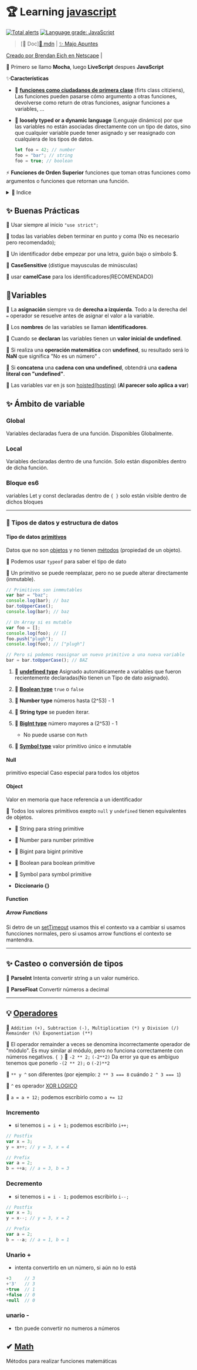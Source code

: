 # 🏆 Learning [javascript](https://developer.mozilla.org/es/docs/Learn/Getting_started_with_the_web/JavaScript_basics)

[![Total alerts](https://img.shields.io/lgtm/alerts/g/jhonPariona/_learn-js.svg?logo=lgtm&logoWidth=18)](https://lgtm.com/projects/g/jhonPariona/_learn-js/alerts/)
[![Language grade: JavaScript](https://img.shields.io/lgtm/grade/javascript/g/jhonPariona/_learn-js.svg?logo=lgtm&logoWidth=18)](https://lgtm.com/projects/g/jhonPariona/_learn-js/context:javascript)

> [🚀 Doc][📎 mdn](https://developer.mozilla.org/es/docs/Web/JavaScript) | [✨ Majo Apuntes](https://majoledesma.github.io/js-notes/)

[Creado por Brendan Eich en Netscape](https://es.wikipedia.org/wiki/Brendan_Eich) |

🦜 Primero se llamo **Mocha**, luego **LiveScript** despues **JavaScript**

✨**Características**

- 🦜 **[funciones como ciudadanos de primera clase](https://en.wikipedia.org/wiki/First-class_function)** (firts class citiziens), Las funciones pueden pasarse cómo argumento a otras funciones, devolverse como return de otras funciones, asignar funciones a variables, ...

- 🦜 **loosely typed or a dynamic language** (Lenguaje dinámico) por que las variables no están asociadas directamente con un tipo de datos, sino que cualquier variable puede tener asignado y ser reasignado con cualquiera de los tipos de datos.

  ```javascript
  let foo = 42; // number
  foo = "bar"; // string
  foo = true; // boolean
  ```

⚡ **Funciones de Orden Superior** funciones que toman otras funciones como argumentos o funciones que retornan una función.

<details>
<summary>📜 Indice</summary>
<ul>
<li><a href="#-learning-javascript">🏆 Learning javascript</a>


<ul>
<li><a href="#-buenas-prácticas">✨ Buenas Prácticas</a></li>

<li><a href="#variables">🤩Variables</a></li>

<li><a href="#-Ámbito-de-variable">✨ Ámbito de variable</a></li>

<li><a href="#global">Global</a></li>

<li><a href="#local">Local</a></li>

<li><a href="#bloque-es6">Bloque es6</a></li>

<li><a href="#-tipos-de-datos-y-estructura-de-datos">🦊 Tipos de datos y estructura de datos</a>


<ul>
<li><a href="#tipo-de-datos-primitivos">Tipo de datos primitivos</a></li>

<li><a href="#null">Null</a></li>

<li><a href="#object">Object</a></li>

<li><a href="#function">Function</a></li></ul>
</li>

<li><a href="#-casteo-o-conversión-de-tipos">✨ Casteo o conversión de tipos</a></li>

<li><a href="#-operadores">💡 Operadores)</a></li>

<li><a href="#incremento">Incremento</a></li>

<li><a href="#decremento">Decremento</a></li>

<li><a href="#unario-">Unario +</a></li>

<li><a href="#unario--">unario -</a></li></ul>
</li>
</ul>
</details>

## ✨ Buenas Prácticas

🦜 Usar siempre al inicio `"use strict";`

🦜 todas las variables deben terminar en punto y coma (No es necesario pero recomendado);

🦜 Un identificador debe empezar por una letra, guión bajo o símbolo \$.

🦜 **CaseSensitive** (distigue mayusculas de minúsculas)

🦜 usar **camelCase** para los identificadores(RECOMENDADO)

## 🤩Variables

🦜 La **asignación** siempre va de **derecha a izquierda**. Todo a la derecha del `=` operador se resuelve antes de asignar el valor a la variable.

🦜 Los **nombres** de las variables se llaman **identificadores**.

🦜 Cuando se **declaran** las variables tienen un **valor inicial de undefined**.

🦜 Si realiza una **operación matemática** con **undefined**, su resultado será lo **NaN** que significa "No es un número" .

🦜 Si **concatena** una **cadena con una undefined**, obtendrá una **cadena literal con "undefined"**.

🦜 Las variables var en js son [hoisted(hosting)](hoisting.js) (**Al parecer solo aplica a var**)

## ✨ Ámbito de variable

### Global

Variables declaradas fuera de una función. Disponibles Globalmente.

### Local

Variables declaradas dentro de una función. Solo están disponibles dentro de dicha función.

### Bloque es6

variables Let y const declaradas dentro de `{ }` solo están visible dentro de dichos bloques

---

### 🦊 Tipos de datos y estructura de datos

#### Tipo de datos [primitivos](https://developer.mozilla.org/en-US/docs/Glossary/Primitive)

Datos que no son [objetos](https://developer.mozilla.org/en-US/docs/Glossary/object) y no tienen [métodos](https://developer.mozilla.org/en-US/docs/Glossary/method) (propiedad de un objeto).

🦜 Podemos usar `typeof` para saber el tipo de dato

🦜 Un primitivo se puede reemplazar, pero no se puede alterar directamente (inmutable).

```javascript
// Primitivos son inmmutables
var bar = "baz";
console.log(bar); // baz
bar.toUpperCase();
console.log(bar); // baz

// Un Array si es mutable
var foo = [];
console.log(foo); // []
foo.push("plugh");
console.log(foo); // ["plugh"]

// Pero si podemos reasignar un nuevo primitivo a una nueva variable
bar = bar.toUpperCase(); // BAZ
```

1. 🦜 **[undefined type](https://developer.mozilla.org/en-US/docs/Glossary/Undefined)** Asignado automáticamente a variables que fueron recientemente declaradas(No tienen un Tipo de dato asignado).

2. 🦜 **[Boolean type](https://developer.mozilla.org/en-US/docs/Glossary/Boolean)** `true` o `false`

3. 🦜 **Number type** números hasta (2^53) - 1

4. 🦜 **String type** se pueden iterar.

5. 🦜 **[BigInt type](https://developer.mozilla.org/en-US/docs/Web/JavaScript/Reference/Global_Objects/BigInt)** número mayores a (2^53) - 1

   - No puede usarse con `Math`

6. 🦜 **[Symbol type](https://developer.mozilla.org/en-US/docs/Glossary/Symbol)** valor primitivo único e inmutable

#### Null

primitivo especial Caso especial para todos los objetos

#### Object

Valor en memoria que hace referencia a un identificador

🦜 Todos los valores primitivos exepto `null` y `undefined` tienen equivalentes de objetos.

- 🦜 String para string primitive
- 🦜 Number para number primitive
- 🦜 Bigint para bigint primitive
- 🦜 Boolean para boolean primitive
- 🦜 Symbol para symbol primitive

- **Diccionario {}**

#### Function

##### Arrow Functions

Si detro de un [setTimeout](arrowFuncions.bucles.js) usamos this el contexto va a cambiar si usamos funcciones normales, pero si usamos arrow functions el contexto se mantendra.

---

## ✨ Casteo o conversión de tipos

🦜 **ParseInt** Intenta convertir string a un valor numérico.

🦜 **ParseFloat** Convertir números a decimal

---

## 💡 [Operadores](https://developer.mozilla.org/en-US/docs/Web/JavaScript/Reference/Operators/Arithmetic_Operators#Increment_())

🦜 `Addition (+), Subtraction (-), Multiplication (*) y Division (/) Remainder (%) Exponentiation (**)`

🦜 El operador remainder a veces se denomina incorrectamente operador de "módulo". Es muy similar al módulo, pero no funciona correctamente con números negativos.
`{ }`
🦜 `-2 ** 2;` `(-2**2)` Da error ya que es ambiguo tenemos que ponerlo `-(2 ** 2);` o `(-2)**2`

🦜 `** y ^` son diferentes (por ejemplo: `2 ** 3 === 8` cuándo `2 ^ 3 === 1`)

🦜 `^` es operador [XOR LOGICO](https://developer.mozilla.org/en-US/docs/Web/JavaScript/Reference/Operators/Bitwise_Operators#Bitwise_XOR)

🦜 `a = a + 12;` podemos escribirlo como `a += 12`

### Incremento

- si tenemos `i = i + 1;` podemos escribirlo `i++;`

```javascript
// Postfix
var x = 3;
y = x++; // y = 3, x = 4

// Prefix
var a = 2;
b = ++a; // a = 3, b = 3
```

### Decremento

- si tenemos `i = i - 1;` podemos escribirlo `i--;`

```javascript
// Postfix
var x = 3;
y = x--; // y = 3, x = 2

// Prefix
var a = 2;
b = --a; // a = 1, b = 1
```

### Unario +

- intenta convertirlo en un número, si aún no lo está

```javascript
+3     // 3
+'3'   // 3
+true  // 1
+false // 0
+null  // 0
```

### unario -

- tbn puede convertir no numeros a números

## ✔ [Math](https://developer.mozilla.org/es/docs/Web/JavaScript/Referencia/Objetos_globales/Math)

Métodos para realizar funciones matemáticas
